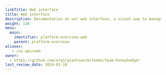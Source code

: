 ```yaml
---
linkTitle: Web interface
title: Web interface
description: Documentation on our web interface, a visual way to manage your Giant Swarm platform.
weight: 110
menu:
  main:
    identifier: platform-overview-web
    parent: platform-overview
aliases:
   - /ui-api/web
owner:
  - https://github.com/orgs/giantswarm/teams/team-honeybadger
last_review_date: 2024-01-18
---
```

